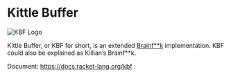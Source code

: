 # Kittle Buffer

![KBF Logo](https://res.cloudinary.com/kdr2/image/upload/c_scale,w_128/v1619321978/dev/kbf-icon-1024.png)

Kittle Buffer, or KBF for short, is an extended
[Brainf**k](https://en.wikipedia.org/wiki/Brainfuck)
implementation. KBF could also be explained as Killian’s Brainf**k.

Document: https://docs.racket-lang.org/kbf .
